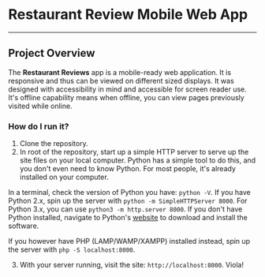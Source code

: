 # Restaurant Review Mobile Web App
---

## Project Overview

The **Restaurant Reviews** app is a mobile-ready web application. It is responsive and thus can be viewed on different sized displays. It was designed with accessibility in mind and accessible for screen reader use. It's offline capability means when offline, you can view pages previously visited while online.

### How do I run it?

1. Clone the repository.
2. In root of the repository, start up a simple HTTP server to serve up the site files on your local computer. Python has a simple tool to do this, and you don't even need to know Python. For most people, it's already installed on your computer.

In a terminal, check the version of Python you have: `python -V`. If you have Python 2.x, spin up the server with `python -m SimpleHTTPServer 8000`. For Python 3.x, you can use `python3 -m http.server 8000`. If you don't have Python installed, navigate to Python's [website](https://www.python.org/) to download and install the software.

If you however have PHP (LAMP/WAMP/XAMPP) installed instead, spin up the server with `php -S localhost:8000`.

3. With your server running, visit the site: `http://localhost:8000`. Viola!